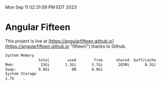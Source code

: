 Mon Sep 11 02:31:09 PM EDT 2023

# Angular Fifteen


This project is live at [https://angularfifteen.github.io](https://angularfifteen.github.io "fifteen!") thanks to Github.

```bash
System Memory
               total        used        free      shared  buff/cache   available
Mem:            15Gi       1.3Gi       5.7Gi       283Mi       8.3Gi        13Gi
Swap:          8.0Gi          0B       8.0Gi
System Storage
1.7G	.
```
